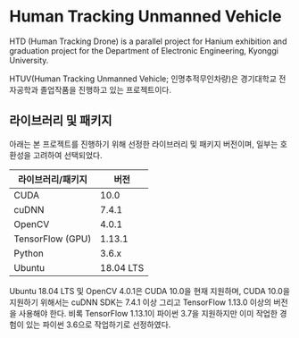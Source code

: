 # Human Tracking Unmanned Vehicle
HTD (Human Tracking Drone) is a parallel project for Hanium exhibition and graduation project for the Department of Electronic Engineering, Kyonggi University.

HTUV(Human Tracking Unmanned Vehicle; 인명추적무인차량)은 경기대학교 전자공학과 졸업작품을 진행하고 있는 프로젝트이다.

## 라이브러리 및 패키지

아래는 본 프로젝트를 진행하기 위해 선정한 라이브러리 및 패키지 버전이며, 일부는 호환성을 고려하여 선택되었다.

| 라이브러리/패키지 | 버전      |
| ----------------- | --------- |
| CUDA              | 10.0      |
| cuDNN             | 7.4.1     |
| OpenCV            | 4.0.1     |
| TensorFlow (GPU)  | 1.13.1    |
| Python            | 3.6.x     |
| Ubuntu            | 18.04 LTS |

Ubuntu 18.04 LTS 및 OpenCV 4.0.1은 CUDA 10.0을 현재 지원하며, CUDA 10.0을 지원하기 위해서는 cuDNN SDK는 7.4.1 이상 그리고 TensorFlow 1.13.0 이상의 버전을 사용해야 한다. 비록 TensorFlow 1.13.1이 파이썬 3.7을 지원하지만 이미 작업한 경험이 있는 파이썬 3.6으로 작업하기로 선정하였다.
